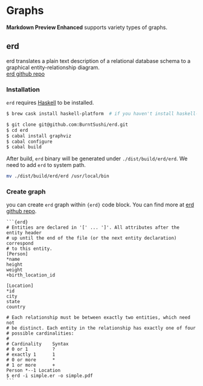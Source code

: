 # Graphs
**Markdown Preview Enhanced** supports variety types of graphs.

## erd   
erd translates a plain text description of a relational database schema to a graphical entity-relationship diagram.  
[erd github repo](https://github.com/BurntSushi/erd)  

### Installation  
`erd` requires [Haskell](https://www.haskell.org/platform/) to be installed.  
```sh
$ brew cask install haskell-platform  # if you haven't install haskell-platform and you are using macOS  

$ git clone git@github.com:BurntSushi/erd.git
$ cd erd
$ cabal install graphviz
$ cabal configure
$ cabal build
```  

After build, `erd` binary will be generated under `./dist/build/erd/erd`. We need to add `erd` to system path.

```sh
mv ./dist/build/erd/erd /usr/local/bin
```

### Create graph
you can create `erd` graph within `{erd}` code block. You can find more at [erd github repo](https://github.com/BurntSushi/erd).  

    ```{erd}
    # Entities are declared in '[' ... ']'. All attributes after the entity header
    # up until the end of the file (or the next entity declaration) correspond
    # to this entity.
    [Person]
    *name
    height
    weight
    +birth_location_id

    [Location]
    *id
    city
    state
    country

    # Each relationship must be between exactly two entities, which need not
    # be distinct. Each entity in the relationship has exactly one of four
    # possible cardinalities:
    #
    # Cardinality    Syntax
    # 0 or 1         ?
    # exactly 1      1
    # 0 or more      *
    # 1 or more      +
    Person *--1 Location
    $ erd -i simple.er -o simple.pdf
    ```


